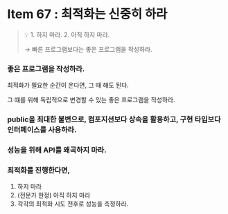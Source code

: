 # Item 67 : 최적화는 신중히 하라

> 💡 1. 하지 마라. 2. 아직 하지 마라.
> 
> → 빠른 프로그램보다는 좋은 프로그램을 작성하라.

### 좋은 프로그램을 작성하라.
최적화가 필요한 순간이 온다면, 그 때 해도 된다.

그 떄를 위해 독립적으로 변경할 수 있는 좋은 프로그램을 작성하라.

### public을 최대한 불변으로, 컴포지션보다 상속을 활용하고, 구현 타입보다 인터페이스를 사용하라.

### 성능을 위해 API를 왜곡하지 마라.

### 최적화를 진행한다면,
1. 하지 마라
2. (전문가 한정) 아직 하지 마라
3. 각각의 최적화 시도 전후로 성능을 측정하라.
